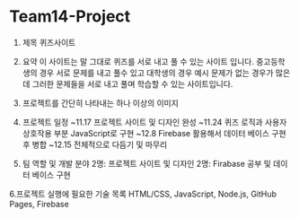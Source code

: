 # Team14-Project
1. 제목
퀴즈사이트

2. 요약
이 사이트는 말 그대로 퀴즈를 서로 내고 풀 수 있는 사이트 입니다. 중고등학생의 경우 서로 문제를 내고 풀수 있고 대학생의 경우 
예시 문제가 없는 경우가 많은데 그러한 문제들을 서로 내고 풀며 학습할 수 있는 사이트입니다. 

3. 프로젝트를 간단히 나타내는 하나 이상의 이미지


4. 프로젝트 일정
~11.17
프로젝트 사이트 및 디자인 완성
~11.24
퀴즈 로직과 사용자 상호작용 부분 JavaScript로 구현
~12.8
Firebase 활용해서 데이터 베이스 구현 후 병합
~12.15
전체적으로 다듬기 및 마무리

5. 팀 역할 및 개발 분야
2명: 프로젝트 사이트 및 디자인
2명: Firabase 공부 및 데이터 베이스 구현

6.프로젝트 실행에 필요한 기술 목록 
HTML/CSS, JavaScript, Node.js, GitHub Pages, Firebase